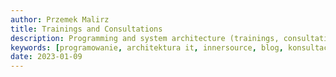 ```yaml
---
author: Przemek Malirz
title: Trainings and Consultations
description: Programming and system architecture (trainings, consultations, mentoring)
keywords: [programowanie, architektura it, innersource, blog, konsultacje, szkolenia, warsztaty, mentoring, java, spring, spring boot, spring cloud, microservices, docker, kubernetes, sdlc, devops, clean code, tdd, bdd, ddd, cqrs, hexagonal architecture]
date: 2023-01-09
---
```

